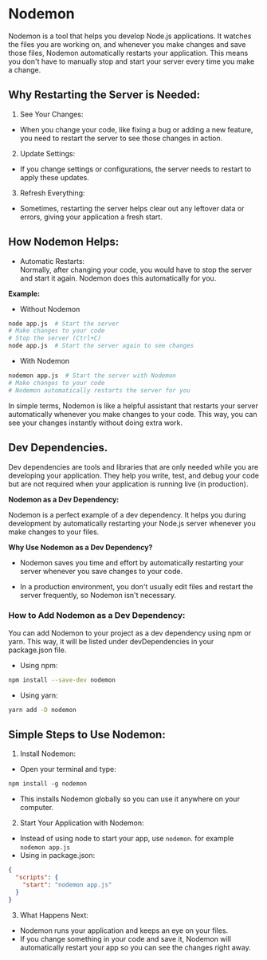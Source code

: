# Nodemon

Nodemon is a tool that helps you develop Node.js applications. It watches the files you are working on, and whenever you make changes and save those files, Nodemon automatically restarts your application. This means you don't have to manually stop and start your server every time you make a change.


## Why Restarting the Server is Needed:

1. See Your Changes:
- When you change your code, like fixing a bug or adding a new feature, you need to restart the server to see those changes in action.

2. Update Settings:
- If you change settings or configurations, the server needs to restart to apply these updates.

3. Refresh Everything:
- Sometimes, restarting the server helps clear out any leftover data or errors, giving your application a fresh start.

## How Nodemon Helps:

- Automatic Restarts:   
 Normally, after changing your code, you would have to stop the server and start it again. Nodemon does this automatically for you.

**Example:**
- Without Nodemon
```bash
node app.js  # Start the server
# Make changes to your code
# Stop the server (Ctrl+C)
node app.js  # Start the server again to see changes
```

- With Nodemon
```bash
nodemon app.js  # Start the server with Nodemon
# Make changes to your code
# Nodemon automatically restarts the server for you
```

In simple terms, Nodemon is like a helpful assistant that restarts your server automatically whenever you make changes to your code. This way, you can see your changes instantly without doing extra work.

## Dev Dependencies.
Dev dependencies are tools and libraries that are only needed while you are developing your application. They help you write, test, and debug your code but are not required when your application is running live (in production).

**Nodemon as a Dev Dependency:**

Nodemon is a perfect example of a dev dependency. It helps you during development by automatically restarting your Node.js server whenever you make changes to your files.

**Why Use Nodemon as a Dev Dependency?**

- Nodemon saves you time and effort by automatically restarting your server whenever you save changes to your code.

- In a production environment, you don't usually edit files and restart the server frequently, so Nodemon isn't necessary.

### How to Add Nodemon as a Dev Dependency:

You can add Nodemon to your project as a dev dependency using npm or yarn. This way, it will be listed under devDependencies in your package.json file.

- Using npm:
```bash
npm install --save-dev nodemon
```

- Using yarn:
```bash
yarn add -D nodemon
```

## Simple Steps to Use Nodemon:

1. Install Nodemon:
- Open your terminal and type: 
```html
npm install -g nodemon
```

- This installs Nodemon globally so you can use it anywhere on your computer.

2. Start Your Application with Nodemon:
- Instead of using node to start your app, use `nodemon`. for example `nodemon app.js`
- Using in package.json:
```json
{
  "scripts": {
    "start": "nodemon app.js"
  }
}
```

3. What Happens Next:
- Nodemon runs your application and keeps an eye on your files.
- If you change something in your code and save it, Nodemon will automatically restart your app so you can see the changes right away.